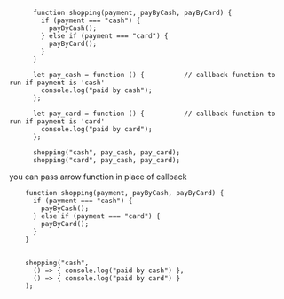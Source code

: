 
          function shopping(payment, payByCash, payByCard) {
            if (payment === "cash") {
              payByCash();
            } else if (payment === "card") {
              payByCard();
            }
          }

          let pay_cash = function () {          // callback function to run if payment is 'cash'
            console.log("paid by cash");
          };

          let pay_card = function () {          // callback function to run if payment is 'card'
            console.log("paid by card");
          };

          shopping("cash", pay_cash, pay_card);
          shopping("card", pay_cash, pay_card);


you can pass arrow function in place of callback


        function shopping(payment, payByCash, payByCard) {
          if (payment === "cash") {
            payByCash();
          } else if (payment === "card") {
            payByCard();
          }
        }


        shopping("cash", 
          () => { console.log("paid by cash") }, 
          () => { console.log("paid by card") }
        );
